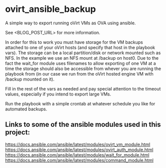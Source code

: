 # ovirt_ansible_backup
A simple way to export running oVirt VMs as OVA using ansible.

See <BLOG_POST_URL> for more information.

In order for this to work you must have storage for the VM backups attached to one of your oVirt hosts (and specify that host in the playbook vars). The storage can be a local partition/disk or network mounted such as NFS. In the example we use an NFS mount at /backup on host0. Due to the fact the wait_for module uses filenames to allow exporting of one VM at a time the storage should also be accessible from whever you are running the playbook from (in our case we run from the oVirt hosted engine VM with /backup mounted on it).

Fill in the rest of the vars as needed and pay special attention to the timeout values, especially if you intend to export large VMs.

Run the playbook with a simple crontab at whatever schedule you like for automated backups.

## Links to some of the ansible modules used in this project:

https://docs.ansible.com/ansible/latest/modules/ovirt_vm_module.html
https://docs.ansible.com/ansible/latest/modules/ovirt_auth_module.html
https://docs.ansible.com/ansible/latest/modules/wait_for_module.html
https://docs.ansible.com/ansible/latest/modules/command_module.html

